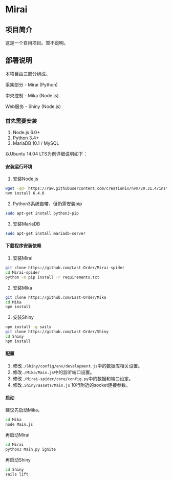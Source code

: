 # Mirai

## 项目简介

这是一个自用项目。暂不说明。

## 部署说明

本项目由三部分组成。

采集部分 - Mirai (Python)

中央控制 - Mika (Node.js)

Web服务 - Shiny (Node.js)


### 首先需要安装
1. Node.js 6.0+
2. Python 3.4+
3. MariaDB 10.1 / MySQL

以Ubuntu 14.04 LTS为例详细说明如下：

#### 安装运行环境
1. 安装Node.js

```bash
wget -qO- https://raw.githubusercontent.com/creationix/nvm/v0.31.4/install.sh | bash # 安装nvm
nvm install 6.4.0
```

2. Python3系统自带，但仍需安装pip

```bash
sudo apt-get install python3-pip
```

3. 安装MariaDB
```bash
sudo apt-get install mariadb-server
```

#### 下载程序安装依赖

1. 安装Mirai

```bash
git clone https://github.com/Last-Order/Mirai-spider
cd Mirai-spider
python -m pip install -r requirements.txt
```

2. 安装Mika

```bash
git clone https://github.com/Last-Order/Mika
cd Mika
npm install
```

3. 安装Shiny

```bash
npm install -g sails
git clone https://github.com/Last-Order/Shiny
cd Shiny
npm install
```

#### 配置

1. 修改`./Shiny/config/env/development.js`中的数据库相关设置。
2. 修改`./Mika/Main.js`中的监听端口设置。
3. 修改`./Mirai-spider/core/config.py`中的数据和端口设定。
4. 修改`.Shiny/assets/Main.js` 10行附近的socket连接参数。

#### 启动

建议先启动Mika。

```bash
cd Mika
node Main.js
```

再启动Mirai

```bash
cd Mirai
python3 Main.py ignite
```

再启动Shiny
```bash
cd Shiny
sails lift
```